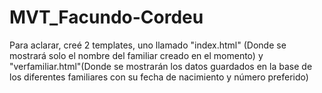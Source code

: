 # MVT_Facundo-Cordeu

Para aclarar, creé 2 templates, uno llamado "index.html" (Donde se mostrará solo el nombre del familiar creado en el momento) 
y "verfamiliar.html"(Donde se mostrarán los datos guardados en la base de los diferentes familiares con su fecha de nacimiento y número preferido)

